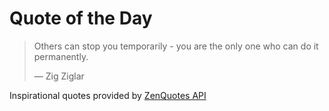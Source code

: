 # Quote of the Day

<!-- QUOTE_START -->
> Others can stop you temporarily - you are the only one who can do it permanently.
>
> — Zig Ziglar

Inspirational quotes provided by <a href="https://zenquotes.io/" target="_blank">ZenQuotes API</a>
<!-- QUOTE_END -->